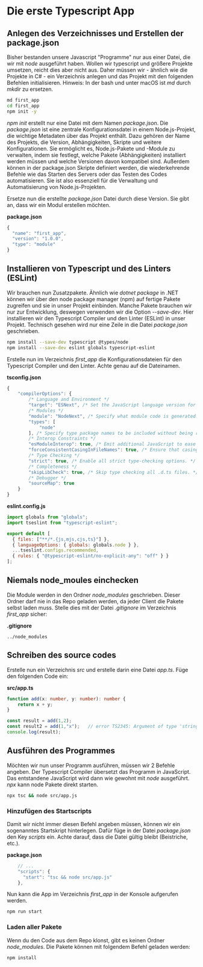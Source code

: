 # Die erste Typescript App

## Anlegen des Verzeichnisses und Erstellen der package.json

Bisher bestanden unsere Javascript "Programme" nur aus einer Datei, die wir mit *node* ausgeführt haben.
Wollen wir typescript und größere Projekte umsetzen, reicht dies aber nicht aus.
Daher müssen wir - ähnlich wie die Projekte in C# - ein Verzeichnis anlegen und das Projekt mit den
folgenden Befehlen initialisieren.
Hinweis: In der bash und unter macOS ist *md* durch *mkdir* zu ersetzen.

```bash
md first_app
cd first_app
npm init -y
```

*npm init* erstellt nur eine Datei mit dem Namen *package.json*.
Die *package.json* ist eine zentrale Konfigurationsdatei in einem Node.js-Projekt, die wichtige Metadaten über das Projekt enthält.
Dazu gehören der Name des Projekts, die Version, Abhängigkeiten, Skripte und weitere Konfigurationen.
Sie ermöglicht es, Node.js-Pakete und -Module zu verwalten, indem sie festlegt, welche Pakete (Abhängigkeiten) installiert werden müssen und welche Versionen davon kompatibel sind.
Außerdem können in der package.json Skripte definiert werden, die wiederkehrende Befehle wie das Starten des Servers oder das Testen des Codes automatisieren.
Sie ist also essenziell für die Verwaltung und Automatisierung von Node.js-Projekten.

Ersetze nun die erstellte *package.json* Datei durch diese Version.
Sie gibt an, dass wir ein Modul erstellen möchten.

**package.json**
```javascript
{
  "name": "first_app",
  "version": "1.0.0",
  "type": "module"
}
```

## Installieren von Typescript und des Linters (ESLint)

Wir brauchen nun Zusatzpakete.
Ähnlich wie *dotnet package* in .NET können wir über den node package manager (npm) auf fertige Pakete zugreifen und sie in unser Projekt einbinden.
Manche Pakete brauchen wir nur zur Entwicklung, deswegen verwenden wir die Option *--save-dev*.
Hier installieren wir den Typescript Compiler und den Linter (ESLint) in unser Projekt.
Technisch gesehen wird nur eine Zeile in die Datei *package.json* geschrieben.

```bash
npm install --save-dev typescript @types/node
npm install --save-dev eslint globals typescript-eslint 
```

Erstelle nun im Verzeichnis *first_app* die Konfigurationsdateien für den Typescript Compiler und den Linter.
Achte genau auf die Dateinamen.

**tsconfig.json**
```javascript
{
    "compilerOptions": {
        /* Language and Environment */
        "target": "ESNext", /* Set the JavaScript language version for emitted JavaScript and include compatible library declarations. */
        /* Modules */
        "module": "NodeNext", /* Specify what module code is generated. */
        "types": [
            "node"
        ], /* Specify type package names to be included without being referenced in a source file. */
        /* Interop Constraints */
        "esModuleInterop": true, /* Emit additional JavaScript to ease support for importing CommonJS modules. This enables 'allowSyntheticDefaultImports' for type compatibility. */
        "forceConsistentCasingInFileNames": true, /* Ensure that casing is correct in imports. */
        /* Type Checking */
        "strict": true, /* Enable all strict type-checking options. */
        /* Completeness */
        "skipLibCheck": true, /* Skip type checking all .d.ts files. */
        /* Debugger */
        "sourceMap": true
    }
}
```

**eslint.config.js**
```javascript
import globals from "globals";
import tseslint from "typescript-eslint";

export default [
  { files: ["**/*.{js,mjs,cjs,ts}"] },
  { languageOptions: { globals: globals.node } },
  ...tseslint.configs.recommended,
  { rules: { "@typescript-eslint/no-explicit-any": "off" } }
];
```

## Niemals node_moules einchecken

Die Module werden in den Ordner *node_modules* geschrieben.
Dieser Ordner darf nie in das Repo geladen werden, da jeder Client die Pakete selbst laden muss.
Stelle dies mit der Datei *.gitignore* im Verzeichnis *first_app* sicher:

**.gitignore**
```
../node_modules
```

## Schreiben des source codes

Erstelle nun ein Verzeichnis *src* und erstelle darin eine Datei *app.ts*.
Füge den folgenden Code ein:

**src/app.ts**
```typescript
function add(x: number, y: number): number {
    return x + y;
}

const result = add(1,2);
const result2 = add(1,"x");   // error TS2345: Argument of type 'string' is not assignable to parameter of type 'number'.
console.log(result);
```

## Ausführen des Programmes

Möchten wir nun unser Programm ausführen, müssen wir 2 Befehle angeben.
Der Typescript Compiler übersetzt das Programm in JavaScript.
Das entstandene JavaScript wird dann wie gewohnt mit *node* ausgeführt.
*npx* kann node Pakete direkt starten.

```bash
npx tsc && node src/app.js
```

### Hinzufügen des Startscripts

Damit wir nicht immer diesen Befehl angeben müssen, können wir ein sogenanntes Startskript hinterlegen.
Dafür füge in der Datei *package.json* den Key *scripts* ein.
Achte darauf, dass die Datei gültig bleibt (Beistriche, etc.).

**package.json**
```javascript
    // ...
    "scripts": {
      "start": "tsc && node src/app.js"
    },
```

Nun kann die App im Verzeichnis *first_app* in der Konsole aufgerufen werden.

```bash
npm run start
```

### Laden aller Pakete

Wenn du den Code aus dem Repo klonst, gibt es keinen Ordner *node_modules*.
Die Pakete können mit folgendem Befehl geladen werden:

```bash
npm install
```
